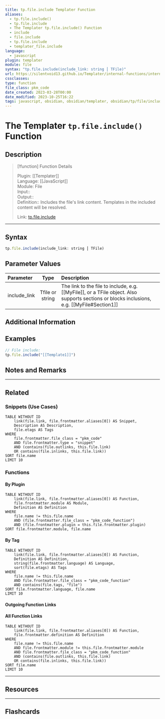 ```yaml
---
title: tp.file.include Templater Function
aliases:
  - tp.file.include()
  - tp.file.include
  - The Templater tp.file.include() Function
  - include
  - file.include
  - tp.file.include
  - templater_file.include
language:
  - javascript
plugin: templater
module: file
syntax: "tp.file.include(include_link: string ⎮ TFile)"
url: https://silentvoid13.github.io/Templater/internal-functions/internal-modules/file-module.html#tpfileincludeinclude_link-string--tfile
cssclasses:
type: function
file_class: pkm_code
date_created: 2023-03-28T00:00
date_modified: 2023-10-25T16:22
tags: javascript, obsidian, obsidian/templater, obsidian/tp/file/include
---
```

# The Templater `tp.file.include()` Function

## Description

> [!function] Function Details
> 
> Plugin: [[Templater]]  
> Language: [[JavaScript]]  
> Module: File  
> Input::  
> Output::  
> Definition:: Includes the file's link content. Templates in the included content will be resolved.  
>  
> Link: [tp.file.include](https://silentvoid13.github.io/Templater/internal-functions/internal-modules/file-module.html#tpfileincludeinclude_link-string--tfile)

---

## Syntax

```javascript
tp.file.include(include_link: string ⎮ TFile)
```

## Parameter Values

| Parameter       |      Type       | Description                                                                                                                                |
|:--------------- |:---------------:|:------------------------------------------------------------------------------------------------------------------------------------------ |
| include_link    | Tfile or string | The link to the file to include, e.g. \[\[MyFile]], or a TFile object. Also supports sections or blocks inclusions, e.g. \[\[MyFile#Section1]] |

## Additional Information

## Examples

```javascript
// File include: 
tp.file.include("[[Template1]]")

```

## Notes and Remarks

---

## Related

### Snippets (Use Cases)

<!-- Query limit 10  -->

```dataview
TABLE WITHOUT ID
	link(file.link, file.frontmatter.aliases[0]) AS Snippet,
	Description AS Description,
	file.etags AS Tags
WHERE 
	file.frontmatter.file_class = "pkm_code"
	AND file.frontmatter.type = "snippet"
	AND (contains(file.outlinks, this.file.link)
	OR contains(file.inlinks, this.file.link))
SORT file.name
LIMIT 10
```

### Functions

#### By Plugin

```dataview
TABLE WITHOUT ID
	link(file.link, file.frontmatter.aliases[0]) AS Function,
	file.frontmatter.module AS Module,
	Definition AS Definition
WHERE 
	file.name != this.file.name
	AND (file.frontmatter.file_class = "pkm_code_function")
	AND (file.frontmatter.plugin = this.file.frontmatter.plugin)
SORT file.frontmatter.module, file.name
```

#### By Tag

<!-- Add tags in contains function as needed  -->  
<!-- Query limit 10  -->

```dataview
TABLE WITHOUT ID
	link(file.link, file.frontmatter.aliases[0]) AS Function,
	Definition AS Definition,
	string(file.frontmatter.language) AS Language,
	sort(file.etags) AS Tags
WHERE 
	file.name != this.file.name
	AND file.frontmatter.file_class = "pkm_code_function"
	AND contains(file.tags, "file")
SORT file.frontmatter.language, file.name
LIMIT 10
```

#### Outgoing Function Links

<!-- Link related functions here -->

#### All Function Links

<!-- Excluding functions of the same module  -->  
<!-- Query limit 10  -->

```dataview
TABLE WITHOUT ID
	link(file.link, file.frontmatter.aliases[0]) AS Function,
	file.frontmatter.definition AS Definition
WHERE 
	file.name != this.file.name
	AND file.frontmatter.module != this.file.frontmatter.module 
	AND file.frontmatter.file_class = "pkm_code_function"
	AND (contains(file.outlinks, this.file.link)
	OR contains(file.inlinks, this.file.link))
SORT file.name
LIMIT 10
```

---

## Resources

---

## Flashcards
